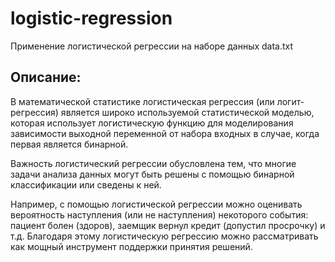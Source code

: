 # logistic-regression
Применение логистической регрессии на наборе данных data.txt

## Описание:

В математической статистике логистическая регрессия (или логит-регрессия) является широко используемой статистической моделью, которая использует логистическую функцию для моделирования зависимости выходной переменной от набора входных в случае, когда первая является бинарной.

Важность логистический регрессии обусловлена тем, что многие задачи анализа данных могут быть решены с помощью бинарной классификации или сведены к ней.

Например, с помощью логистической регрессии можно оценивать вероятность наступления (или не наступления) некоторого события: пациент болен (здоров), заемщик вернул кредит (допустил просрочку) и т.д. Благодаря этому логистическую регрессию можно рассматривать как мощный инструмент поддержки принятия решений.



